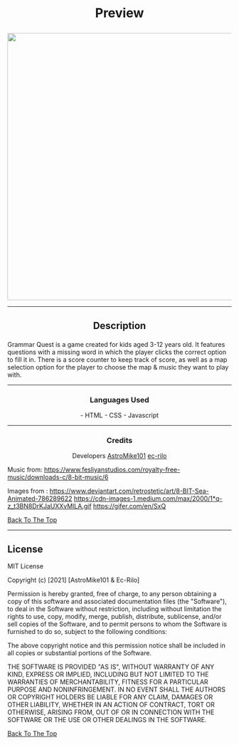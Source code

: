 # <p align="center">Preview</p>
<p align="center">
<img src = 'assets/preview.png' width = '800' height = '600'> </img>
</p>



---



## <p align = "center">Description</p>

Grammar Quest is a game created for kids aged 3-12 years old. It features questions with a missing word in which the player clicks the correct option to fill it in. There is a score counter to keep track of score, as well as a map selection option for the player to choose the map & music they want to play with. 

---


### <p align = "center">Languages Used</p>

<p align = "center">
- HTML
- CSS
- Javascript
</p>


---
### <p align = "center">Credits</p>
<p align= "center">
Developers
<a href="https://github.com/AstroMike101">AstroMike101</a>
<a href="https://github.com/ec-rilo">ec-rilo</a>

Music from: https://www.fesliyanstudios.com/royalty-free-music/downloads-c/8-bit-music/6


Images from : 
https://www.deviantart.com/retrostetic/art/8-BIT-Sea-Animated-786289622
https://cdn-images-1.medium.com/max/2000/1*q-z_t3BN8DrKJaUXXvMlLA.gif
https://gifer.com/en/SxQ
</p>



[Back To The Top](#Preview)

---
## License

MIT License

Copyright (c) [2021] [AstroMike101 & Ec-Rilo]

Permission is hereby granted, free of charge, to any person obtaining a copy
of this software and associated documentation files (the "Software"), to deal
in the Software without restriction, including without limitation the rights
to use, copy, modify, merge, publish, distribute, sublicense, and/or sell
copies of the Software, and to permit persons to whom the Software is
furnished to do so, subject to the following conditions:

The above copyright notice and this permission notice shall be included in all
copies or substantial portions of the Software.

THE SOFTWARE IS PROVIDED "AS IS", WITHOUT WARRANTY OF ANY KIND, EXPRESS OR
IMPLIED, INCLUDING BUT NOT LIMITED TO THE WARRANTIES OF MERCHANTABILITY,
FITNESS FOR A PARTICULAR PURPOSE AND NONINFRINGEMENT. IN NO EVENT SHALL THE
AUTHORS OR COPYRIGHT HOLDERS BE LIABLE FOR ANY CLAIM, DAMAGES OR OTHER
LIABILITY, WHETHER IN AN ACTION OF CONTRACT, TORT OR OTHERWISE, ARISING FROM,
OUT OF OR IN CONNECTION WITH THE SOFTWARE OR THE USE OR OTHER DEALINGS IN THE
SOFTWARE.

[Back To The Top](#Preview)






